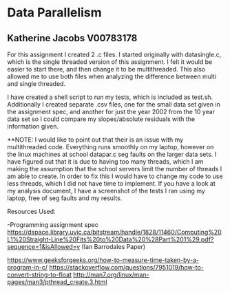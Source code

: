 # Data Parallelism 
## Katherine Jacobs V00783178

For this assignment I created 2 .c files. I started originally with datasingle.c, which is the single threaded version of this assignment. I felt it would be easier to start there, and then change it to be multithreaded. This also allowed me to use both files when analyzing the difference between multi and single threaded. 

I have created a shell script to run my tests, which is included as test.sh. Additionally I created separate .csv files, one for the small data set given in the assignment spec, and another for just the year 2002 from the 10 year data set so I could compare my slopes/absolute residuals with the information given.

**NOTE: I would like to point out that their is an issue with my multithreaded code. Everything runs smoothly on my laptop, however on the linux machines at school datapar.c seg faults on the larger data sets. I have figured out that it is due to having too many threads, which I am making the assumption that the school servers limit the number of threads I am able to create. In order to fix this I would have to change my code to use less threads, which I did not have time to implement. If you have a look at my analysis document, I have a screenshot of the tests I ran using my laptop, free of seg faults and my results. 

Resources Used:

-Programming assignment spec
https://dspace.library.uvic.ca/bitstream/handle/1828/11460/Computing%20L1%20Straight-Line%20Fits%20to%20Data%20%28Part%201%29.pdf?sequence=1&isAllowed=y (Ian Barrodales Paper)

https://www.geeksforgeeks.org/how-to-measure-time-taken-by-a-program-in-c/ 
https://stackoverflow.com/questions/7951019/how-to-convert-string-to-float
http://man7.org/linux/man-pages/man3/pthread_create.3.html

